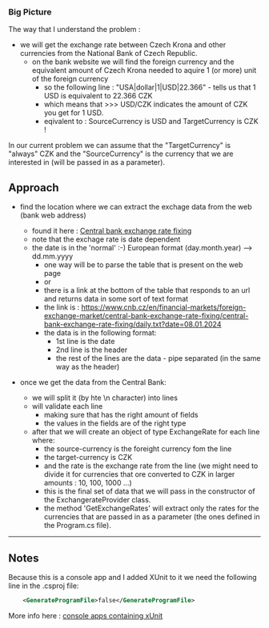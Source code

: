 ### Big Picture

The way that I understand the problem : 
- we will get the exchange rate between Czech Krona and other currencies from the National Bank of Czech Republic.
	- on the bank website we will find the foreign currency and the equivalent amount of Czech Krona needed to aquire 1 (or more) unit of the foreign currency
		- so the following line : "USA|dollar|1|USD|22.366" - tells us that 1 USD is equivalent to 22.366 CZK
		- which means that >>>  USD/CZK indicates the amount of CZK you get for 1 USD.
		- eqivalent to : SourceCurrency is USD and TargetCurrency is CZK !

In our current problem we can assume that the "TargetCurrency" is "always" CZK and the "SourceCurrency" is the currency that we are interested in (will be passed in as a parameter).


## Approach

- find the location where we can extract the exchage data from the web (bank web address)
	- found it here : [Central bank exchange rate fixing](https://www.cnb.cz/en/financial-markets/foreign-exchange-market/central-bank-exchange-rate-fixing/central-bank-exchange-rate-fixing/index.html?date=04.06.2024)
	- note that the exchage rate is date dependent
	- the date is in the 'normal' :-) European format (day.month.year) --> dd.mm.yyyy
		- one way will be to parse the table that is present on the web page
		- or
		- there is a link at the bottom of the table that responds to an url and returns data in some sort of text format
		- the link is : https://www.cnb.cz/en/financial-markets/foreign-exchange-market/central-bank-exchange-rate-fixing/central-bank-exchange-rate-fixing/daily.txt?date=08.01.2024
		- the data is in the following format:
			- 1st line is the date
			- 2nd line is the header
			- the rest of the lines are the data - pipe separated (in the same way as the header)

- once we get the data from the Central Bank:
	- we will split it (by hte \n character) into lines
	- will validate each line 
		- making sure that has the right amount of fields
		- the values in the fields are of the right type
	- after that we will create an object of type ExchangeRate for each line where:
		- the source-currency is the foreight currency fom the line
		- the target-currency is CZK
		- and the rate is the exchange rate from the line (we might need to divide it for currencies that ore converted to CZK in larger amounts : 10, 100, 1000 ...)
		- this is the final set of data that we will pass in the constructor of the ExchangerateProvider class.
		- the method 'GetExchangeRates' will extract only the rates for the currencies that are passed in as a parameter (the ones defined in the Program.cs file).

---
## Notes
Because this is a console app and I added XUnit to it we need the following line in the .csproj file:
```xml
	<GenerateProgramFile>false</GenerateProgramFile>
````
More info here : [console apps containing xUnit](https://andrewlock.net/fixing-the-error-program-has-more-than-one-entry-point-defined-for-console-apps-containing-xunit-tests/)